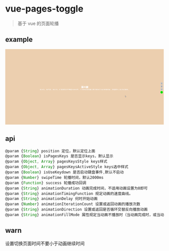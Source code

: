 # vue-pages-toggle

> 基于 vue 的页面轮播

## example

![](./example/demo.gif)

## api

```js
@param {String} position 定位，默认定位上面
@param {Boolean} isPagesKeys 是否显示keys，默认显示
@param {Object, Array} pagesKeysStyle keys样式
@param {Object, Array} pagesKeysActiveStyle keys选中样式
@param {Boolean} isUseKeydown 是否启动键盘事件,默认不启动
@param {Number} swipeTime 轮播时间，默认2000ms
@param {Function} success 轮播成功回调
@param {String} animationDuration 动画完成时间，不适用动画设置为0即可
@param {String} animationTimingFunction 规定动画的速度曲线。
@param {String} animationDelay 何时开始动画
@param {Number} animationIterationCount 设置或返回动画的播放次数
@param {String} animationDirection 设置或返回是否循环交替反向播放动画
@param {String} animationFillMode 属性规定当动画不播放时（当动画完成时，或当动画有一个延迟未开始播放时），要应用到元素的样式
```

## warn

设置切换页面时间不要小于动画继续时间
